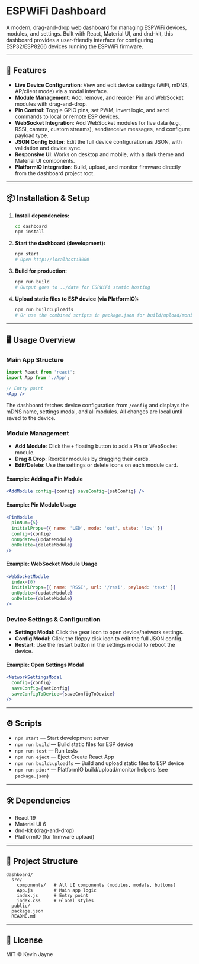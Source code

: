 # ESPWiFi Dashboard

A modern, drag-and-drop web dashboard for managing ESPWiFi devices, modules, and settings. Built with React, Material UI, and dnd-kit, this dashboard provides a user-friendly interface for configuring ESP32/ESP8266 devices running the ESPWiFi firmware.

---

## 🚀 Features

- **Live Device Configuration**: View and edit device settings (WiFi, mDNS, AP/client mode) via a modal interface.
- **Module Management**: Add, remove, and reorder Pin and WebSocket modules with drag-and-drop.
- **Pin Control**: Toggle GPIO pins, set PWM, invert logic, and send commands to local or remote ESP devices.
- **WebSocket Integration**: Add WebSocket modules for live data (e.g., RSSI, camera, custom streams), send/receive messages, and configure payload type.
- **JSON Config Editor**: Edit the full device configuration as JSON, with validation and device sync.
- **Responsive UI**: Works on desktop and mobile, with a dark theme and Material UI components.
- **PlatformIO Integration**: Build, upload, and monitor firmware directly from the dashboard project root.

---

## 📦 Installation & Setup

1. **Install dependencies:**
   ```bash
   cd dashboard
   npm install
   ```

2. **Start the dashboard (development):**
   ```bash
   npm start
   # Open http://localhost:3000
   ```

3. **Build for production:**
   ```bash
   npm run build
   # Output goes to ../data for ESPWiFi static hosting
   ```

4. **Upload static files to ESP device (via PlatformIO):**
   ```bash
   npm run build:uploadfs
   # Or use the combined scripts in package.json for build/upload/monitor
   ```

---

## 🖥️ Usage Overview

### Main App Structure

```jsx
import React from 'react';
import App from './App';

// Entry point
<App />
```

The dashboard fetches device configuration from `/config` and displays the mDNS name, settings modal, and all modules. All changes are local until saved to the device.

### Module Management

- **Add Module**: Click the `+` floating button to add a Pin or WebSocket module.
- **Drag & Drop**: Reorder modules by dragging their cards.
- **Edit/Delete**: Use the settings or delete icons on each module card.

#### Example: Adding a Pin Module

```jsx
<AddModule config={config} saveConfig={setConfig} />
```

#### Example: Pin Module Usage

```jsx
<PinModule
  pinNum={5}
  initialProps={{ name: 'LED', mode: 'out', state: 'low' }}
  config={config}
  onUpdate={updateModule}
  onDelete={deleteModule}
/>
```

#### Example: WebSocket Module Usage

```jsx
<WebSocketModule
  index={0}
  initialProps={{ name: 'RSSI', url: '/rssi', payload: 'text' }}
  onUpdate={updateModule}
  onDelete={deleteModule}
/>
```

### Device Settings & Configuration

- **Settings Modal**: Click the gear icon to open device/network settings.
- **Config Modal**: Click the floppy disk icon to edit the full JSON config.
- **Restart**: Use the restart button in the settings modal to reboot the device.

#### Example: Open Settings Modal

```jsx
<NetworkSettingsModal
  config={config}
  saveConfig={setConfig}
  saveConfigToDevice={saveConfigToDevice}
/>
```

---

## ⚙️ Scripts

- `npm start` — Start development server
- `npm run build` — Build static files for ESP device
- `npm run test` — Run tests
- `npm run eject` — Eject Create React App
- `npm run build:uploadfs` — Build and upload static files to ESP device
- `npm run pio:*` — PlatformIO build/upload/monitor helpers (see `package.json`)

---

## 🛠️ Dependencies

- React 19
- Material UI 6
- dnd-kit (drag-and-drop)
- PlatformIO (for firmware upload)

---

## 📁 Project Structure

```
dashboard/
  src/
    components/   # All UI components (modules, modals, buttons)
    App.js        # Main app logic
    index.js      # Entry point
    index.css     # Global styles
  public/
  package.json
  README.md
```

---

## 📝 License

MIT © Kevin Jayne
